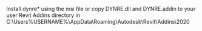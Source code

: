 Install dynre* using the msi file or copy DYNRE.dll and DYNRE.addin to your user Revit Addins directory in C:\Users\%USERNAME%\AppData\Roaming\Autodesk\Revit\Addins\2020
